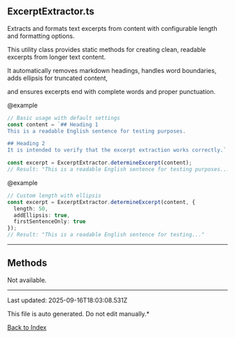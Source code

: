 ## ExcerptExtractor.ts





 Extracts and formats text excerpts from content with configurable length and formatting options.



 This utility class provides static methods for creating clean, readable excerpts from longer text content.

 It automatically removes markdown headings, handles word boundaries, adds ellipsis for truncated content,

 and ensures excerpts end with complete words and proper punctuation.



 @example

 ```typescript
 // Basic usage with default settings
 const content = `## Heading 1
 This is a readable English sentence for testing purposes.

 ## Heading 2
 It is intended to verify that the excerpt extraction works correctly.`;

 const excerpt = ExcerptExtractor.determineExcerpt(content);
 // Result: "This is a readable English sentence for testing purposes..."
 ```


 @example

 ```typescript
 // Custom length with ellipsis
 const excerpt = ExcerptExtractor.determineExcerpt(content, {
   length: 50,
   addEllipsis: true,
   firstSentenceOnly: true
 });
 // Result: "This is a readable English sentence for testing..."
 ```
 



---



## Methods



Not available.



---



Last updated: 2025-09-16T18:03:08.531Z



This file is auto generated. Do not edit manually.*



[Back to Index](./index.md)